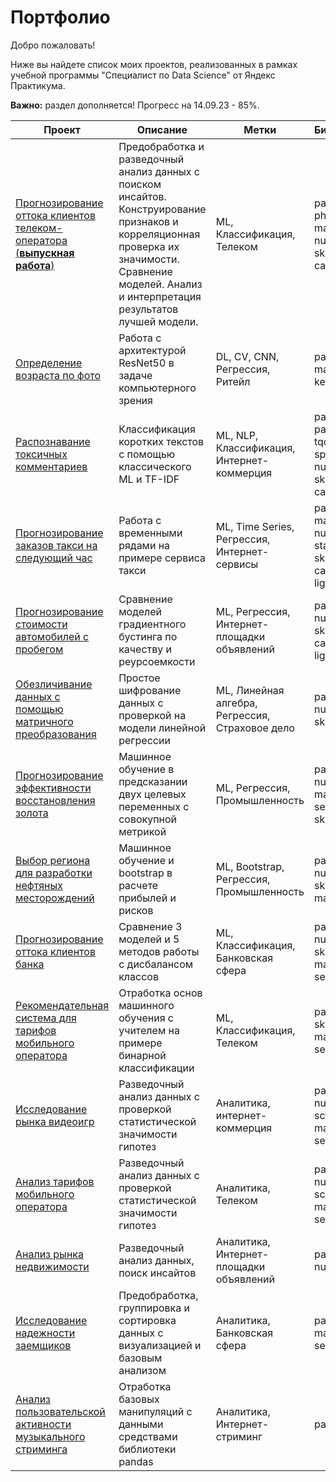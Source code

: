 # Портфолио

Добро пожаловать!

Ниже вы найдете список моих проектов, реализованных в рамках учебной программы "Специалист по Data Science" от Яндекс Практикума.

**Важно:** раздел дополняется! Прогресс на 14.09.23 - 85%.

| **Проект**                                                                                                                                                 | **Описание**                                                                                                                                                                                         | **Метки**                                       | **Библиотеки**                                                      |
| ---------------------------------------------------------------------------------------------------------------------------------------------------------- | ---------------------------------------------------------------------------------------------------------------------------------------------------------------------------------------------------- | ----------------------------------------------- | ------------------------------------------------------------------- |
| [Прогнозирование оттока клиентов телеком-оператора (**выпускная работа**)](https://github.com/QXm8s/Portfolio/blob/main/telecom_operator_churn_prediction) | Предобработка и разведочный анализ данных с поиском инсайтов. Конструирование признаков и корреляционная проверка их значимости. Сравнение моделей. Анализ и интерпретация результатов лучшей модели. | ML, Классификация, Телеком                      | pandas, re, phik, matplotlib, numpy, sklearn, catboost              |
| [Определение возраста по фото](https://github.com/QXm8s/Portfolio/blob/main/age_recognition)                                                               | Работа с архитектурой ResNet50 в задаче компьютерного зрения                                                                                                                                         | DL, CV, CNN, Регрессия, Ритейл                  | pandas, matplotlib, keras                                           |
| [Распознавание токсичных комментариев](https://github.com/QXm8s/Portfolio/blob/main/toxic_comment_detection)                                               | Классификация коротких текстов с помощью классического ML и TF-IDF                                                                                                                                   | ML, NLP, Классификация, Интернет-коммерция      | pandas, pandarallel, tqdm, spacy, re, numpy, sklearn, catboost      |
| [Прогнозирование заказов такси на следующий час](https://github.com/QXm8s/Portfolio/blob/main/taxi_orders_forecast)                                        | Работа с временными рядами на примере сервиса такси                                                                                                                                                  | ML, Time Series, Регрессия, Интернет-сервисы    | pandas, matplotlib, numpy, statsmodels, sklearn, catboost, lightgbm |
| [Прогнозирование стоимости автомобилей с пробегом](https://github.com/QXm8s/Portfolio/blob/main/car_price_prediction)                                      | Сравнение моделей градиентного бустинга по качеству и реурсоемкости                                                                                                                                  | ML, Регрессия, Интернет-площадки объявлений     | pandas, re, numpy, sklearn, catboost, lightgbm                      |
| [Обезличивание данных с помощью матричного преобразования](https://github.com/QXm8s/Portfolio/blob/main/data_depersonalization)                            | Простое шифрование данных с проверкой на модели линейной регрессии                                                                                                                                   | ML, Линейная алгебра, Регрессия, Страховое дело | pandas, numpy, sklearn                                              |
| [Прогнозирование эффективности восстановления золота](https://github.com/QXm8s/Portfolio/blob/main/gold_refinement_research)                               | Машинное обучение в предсказании двух целевых переменных с совокупной метрикой                                                                                                                       | ML, Регрессия, Промышленность                   | pandas, numpy, matplotlib, seaborn, sklearn                         |
| [Выбор региона для разработки нефтяных месторождений](https://github.com/QXm8s/Portfolio/blob/main/oil_chink_placement_research)                           | Машинное обучение и bootstrap в расчете прибылей и рисков                                                                                                                                            | ML, Bootstrap, Регрессия, Промышленность        | pandas, numpy, sklearn, matplotlib                                  |
| [Прогнозирование оттока клиентов банка](https://github.com/QXm8s/Portfolio/blob/main/bank_churn_prediction)                                                | Сравнение 3 моделей и 5 методов работы с дисбалансом классов                                                                                                                                         | ML, Классификация, Банковская сфера             | pandas, numpy, sklearn, matplotlib, seaborn                         |
| [Рекомендательная система для тарифов мобильного оператора](https://github.com/QXm8s/Portfolio/blob/main/mobile_operator_fare_recommendation)              | Отработка основ машинного обучения с учителем на примере бинарной классификации                                                                                                                      | ML, Классификация, Телеком                      | pandas, sklearn, matplotlib, seaborn                                |
| [Исследование рынка видеоигр](https://github.com/QXm8s/Portfolio/blob/main/video_games_market_analysis)                                                    | Разведочный анализ данных с проверкой статистической значимости гипотез                                                                                                                              | Аналитика, интернет-коммерция                   | pandas, numpy, scipy, matplotlib, seaborn                           |
| [Анализ тарифов мобильного оператора](https://github.com/QXm8s/Portfolio/blob/main/mobile_operator_hypothesis_testing)                                     | Разведочный анализ данных с проверкой статистической значимости гипотез                                                                                                                              | Аналитика, Телеком                              | pandas, numpy, scipy, matplotlib, seaborn                           |
| [Анализ рынка недвижимости](https://github.com/QXm8s/Portfolio/blob/main/real_estate_market_analysis)                                                      | Разведочный анализ данных, поиск инсайтов                                                                                                                                                            | Аналитика, Интернет-площадки объявлений         | pandas, numpy                                                       |
| [Исследование надежности заемщиков](https://github.com/QXm8s/Portfolio/blob/main/borrower_reliability_analysis)                                            | Предобработка, группировка и сортировка данных с визуализацией и базовым анализом                                                                                                                    | Аналитика, Банковская сфера                     | pandas, matplotlib, seaborn                                         |
| [Анализ пользовательской активности музыкального стриминга](https://github.com/QXm8s/Portfolio/blob/main/pandas_basic_data_processing)                     | Отработка базовых манипуляций с данными средствами библиотеки pandas                                                                                                                                 | Аналитика, Интернет-стриминг                    | pandas                                                              |
